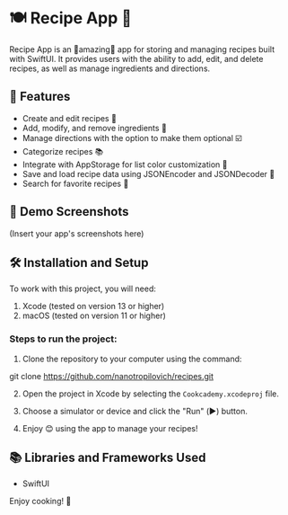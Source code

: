 # 🍽️ Recipe App 🥗

Recipe App is an 🌟amazing🌟 app for storing and managing recipes built with SwiftUI. It provides users with the ability to add, edit, and delete recipes, as well as manage ingredients and directions.

## 🚀 Features

- Create and edit recipes 🍲
- Add, modify, and remove ingredients 🌽
- Manage directions with the option to make them optional ☑️
- Categorize recipes 📚
- Integrate with AppStorage for list color customization 🎨
- Save and load recipe data using JSONEncoder and JSONDecoder 💾
- Search for favorite recipes 💖

## 📱 Demo Screenshots

(Insert your app's screenshots here)

## 🛠 Installation and Setup

To work with this project, you will need:

1. Xcode (tested on version 13 or higher)
2. macOS (tested on version 11 or higher)

### Steps to run the project:

1. Clone the repository to your computer using the command:

git clone https://github.com/nanotropilovich/recipes.git

2. Open the project in Xcode by selecting the `Cookcademy.xcodeproj` file.

3. Choose a simulator or device and click the "Run" (▶️) button.

4. Enjoy 😊 using the app to manage your recipes!

## 📚 Libraries and Frameworks Used

- SwiftUI

Enjoy cooking! 🍳

